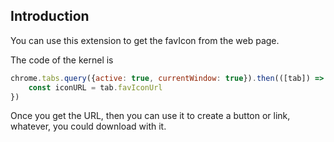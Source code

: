 ## Introduction

You can use this extension to get the favIcon from the web page.

The code of the kernel is

```js
chrome.tabs.query({active: true, currentWindow: true}).then(([tab]) => {
    const iconURL = tab.favIconUrl
})
```

Once you get the URL, then you can use it to create a button or link, whatever, you could download with it.
